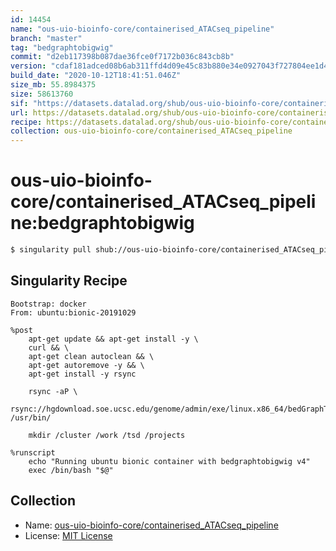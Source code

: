 ```yaml
---
id: 14454
name: "ous-uio-bioinfo-core/containerised_ATACseq_pipeline"
branch: "master"
tag: "bedgraphtobigwig"
commit: "d2eb117398b087dae36fce0f7172b036c843cb8b"
version: "cdaf181adced08b6ab311ffd4d09e45c83b880e34e0927043f727804ee1d4b6f"
build_date: "2020-10-12T18:41:51.046Z"
size_mb: 55.8984375
size: 58613760
sif: "https://datasets.datalad.org/shub/ous-uio-bioinfo-core/containerised_ATACseq_pipeline/bedgraphtobigwig/2020-10-12-d2eb1173-cdaf181a/cdaf181adced08b6ab311ffd4d09e45c83b880e34e0927043f727804ee1d4b6f.sif"
url: https://datasets.datalad.org/shub/ous-uio-bioinfo-core/containerised_ATACseq_pipeline/bedgraphtobigwig/2020-10-12-d2eb1173-cdaf181a/
recipe: https://datasets.datalad.org/shub/ous-uio-bioinfo-core/containerised_ATACseq_pipeline/bedgraphtobigwig/2020-10-12-d2eb1173-cdaf181a/Singularity
collection: ous-uio-bioinfo-core/containerised_ATACseq_pipeline
---
```


# ous-uio-bioinfo-core/containerised_ATACseq_pipeline:bedgraphtobigwig

```bash
$ singularity pull shub://ous-uio-bioinfo-core/containerised_ATACseq_pipeline:bedgraphtobigwig
```

## Singularity Recipe

```singularity
Bootstrap: docker
From: ubuntu:bionic-20191029

%post
	apt-get update && apt-get install -y \
	curl && \
	apt-get clean autoclean && \
	apt-get autoremove -y && \
	apt-get install -y rsync

	rsync -aP \
		rsync://hgdownload.soe.ucsc.edu/genome/admin/exe/linux.x86_64/bedGraphToBigWig /usr/bin/

	mkdir /cluster /work /tsd /projects

%runscript
	echo "Running ubuntu bionic container with bedgraphtobigwig v4"
	exec /bin/bash "$@"
```

## Collection

 - Name: [ous-uio-bioinfo-core/containerised_ATACseq_pipeline](https://github.com/ous-uio-bioinfo-core/containerised_ATACseq_pipeline)
 - License: [MIT License](https://api.github.com/licenses/mit)

